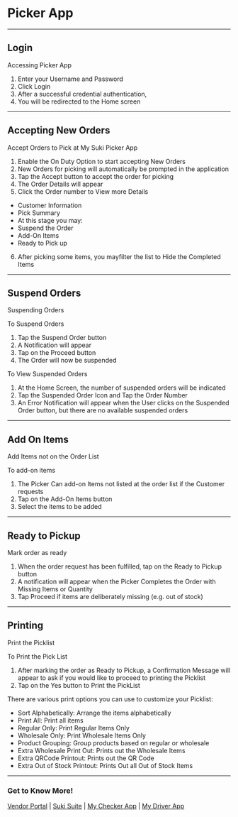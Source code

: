 
Picker App
=======

---
Login
----------
Accessing Picker App

1. Enter your Username and Password
2. Click Login
3. After a successful credential authentication,
4. You will be redirected to the Home screen

---
Accepting New Orders 
----------
Accept Orders to Pick at My Suki Picker App

1. Enable the On Duty Option to start accepting New Orders
2. New Orders for picking will automatically be prompted in the application
3. Tap the Accept button to accept the order for picking
4. The Order Details will appear
5. Click the Order number to View more Details
 * Customer Information
 * Pick Summary
 * At this stage you may:
 * Suspend the Order
 * Add-On Items
 * Ready to Pick up
6. After picking some items, you mayfilter the list to Hide the Completed Items

---
Suspend Orders
----------
Suspending Orders

To Suspend Orders
 
1. Tap the Suspend Order button
2. A Notification will appear
3. Tap on the Proceed button
4. The Order will now be suspended

To View Suspended Orders

1. At the Home Screen, the number of suspended orders will be indicated
2. Tap the Suspended Order Icon and Tap the Order Number
3. An Error Notification will appear when the User clicks on the Suspended Order button, but there are no available suspended orders

---
Add On Items 
----------
Add Items not on the Order List 

To add-on items

1. The Picker Can add-on Items not listed at the order list if the Customer requests
2. Tap on the Add-On Items button
3. Select the items to be added

---
Ready to Pickup
----------
Mark order as ready 

1. When the order request has been fulfilled, tap on the Ready to Pickup button
2. A notification will appear when the Picker Completes the Order with Missing Items or Quantity
3. Tap Proceed if items are deliberately missing (e.g. out of stock)

---
Printing
----------
Print the Picklist 

To Print the Pick List
1. After marking the order as Ready to Pickup, a Confirmation Message will appear to ask if you would like to proceed to printing the Picklist
2. Tap on the Yes button to Print the PickList

There are various print options you can use to customize your Picklist:

* Sort Alphabetically: Arrange the items alphabetically
* Print All: Print all items
* Regular Only: Print Regular Items Only
* Wholesale Only: Print Wholesale Items Only
* Product Grouping: Group products based on regular or wholesale
* Extra Wholesale Print Out: Prints out the Wholesale Items
* Extra QRCode Printout: Prints out the QR Code
* Extra Out of Stock Printout: Prints Out all Out of Stock Items

---
### Get to Know More!

[Vendor Portal](index.md) | [Suki Suite](/vendors/index.md#Suki_Suite) | [My Checker App](checker.md) | [My Driver App](driver.md)

